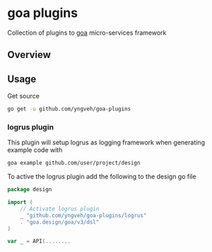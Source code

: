 # goa plugins
Collection of plugins to [goa](https://github.com/goadesign/goa) micro-services framework

## Overview

## Usage 
Get source
```bash
go get -u github.com/yngveh/goa-plugins
```

### logrus plugin
This plugin will setup logrus as logging framework when generating example code with
```bash
goa example github.com/user/project/design
```

To active the logrus plugin add the following to the design go file
```go
package design

import (
    // Activate logrus plugin 
    _ "github.com/yngveh/goa-plugins/logrus"
    . "goa.design/goa/v3/dsl"
)

var _ = API(........
``` 

